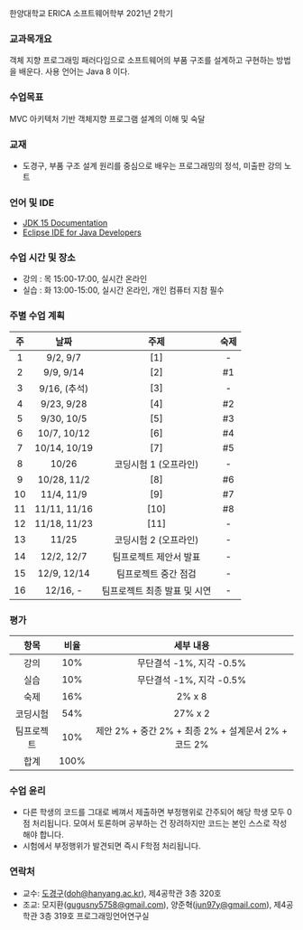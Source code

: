한양대학교 ERICA 소프트웨어학부 2021년 2학기

### 교과목개요

객체 지향 프로그래밍 패러다임으로 소프트웨어의 부품 구조를 설계하고 구현하는 방법을 배운다.
사용 언어는 Java 8 이다.

### 수업목표

MVC 아키텍처 기반 객체지향 프로그램 설계의 이해 및 숙달

### 교재
- 도경구, 부품 구조 설계 원리를 중심으로 배우는 프로그래밍의 정석, 미출판 강의 노트

### 언어 및 IDE
- [JDK 15 Documentation](https://docs.oracle.com/en/java/javase/15/index.html)
- [Eclipse IDE for Java Developers](https://www.eclipse.org/downloads/)

### 수업 시간 및 장소

- 강의 : 목 15:00-17:00, 실시간 온라인 
- 실습 : 화 13:00-15:00, 실시간 온라인, 개인 컴퓨터 지참 필수


### 주별 수업 계획

| 주 | 날짜 | 주제 |  숙제 |
|:----:|:-----:|:-----:|:-----:|
|  1 | 9/2, 9/7 | [1]  |  - |
|  2 | 9/9, 9/14 | [2] | #1 |
|  3 | 9/16, (추석) | [3] |  - |
|  4 | 9/23, 9/28 | [4] |  #2 |
|  5 | 9/30, 10/5 | [5] |  #3 |
|  6 | 10/7, 10/12 | [6] |  #4 |
|  7 | 10/14, 10/19 | [7] |  #5 |
|  8 | 10/26 | 코딩시험 1 (오프라인) | - |
|  9 | 10/28, 11/2 | [8] |  #6 |
| 10 | 11/4, 11/9 | [9] | #7 |
| 11 | 11/11, 11/16 | [10] | #8 |
| 12 | 11/18, 11/23 | [11] | - |
| 13 | 11/25 | 코딩시험 2 (오프라인) | - |
| 14 | 12/2, 12/7 | 팀프로젝트 제안서 발표 | - |
| 15 | 12/9, 12/14  | 팀프로젝트 중간 점검 | - |
| 16 | 12/16, - | 팀프로젝트 최종 발표 및 시연 | - |   

### 평가

| 항목 | 비율 | 세부 내용 |
|:---:|:---:|:---:|
| 강의 | 10% | 무단결석 -1%, 지각 -0.5% |
| 실습 | 10% | 무단결석 -1%, 지각 -0.5% |
| 숙제 | 16% | 2% x 8 |
| 코딩시험 | 54% | 27% x 2 |
| 팀프로젝트 | 10% | 제안 2% + 중간 2% + 최종 2% + 설계문서 2% + 코드 2% |
| 합계 | 100% |  |

### 수업 윤리
- 다른 학생의 코드를 그대로 베껴서 제출하면 부정행위로 간주되어 해당 학생 모두 0점 처리됩니다. 모여서 토론하며 공부하는 건 장려하지만 코드는 본인 스스로 작성해야 합니다.
- 시험에서 부정행위가 발견되면 즉시 F학점 처리됩니다.

### 연락처

- 교수: [도경구](http://doggzone.github.io/home)(doh@hanyang.ac.kr), 제4공학관 3층 320호
- 조교: 모지환(gugusny5758@gmail.com), 양준혁(jun97y@gmail.com), 제4공학관 3층 319호 프로그래밍언어연구실


